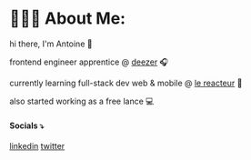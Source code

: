 # 👨🏻‍💻 About Me:
hi there, I'm Antoine 👋
<br>

frontend engineer apprentice @ [deezer](https://deezer.com) 🎧
<br>

currently learning full-stack dev web & mobile @ [le reacteur](https://github.com/lereacteur) 🚀
<br>

also started working as a free lance 💻

<!--- ### 🌐 Contact
[→ Personnal Website](https://antoineancelin.com)
<br>--->
#### Socials ⤵
[linkedin](https://linkedin.com/in/antancelin) [twitter](https://x.com/antancelin)
